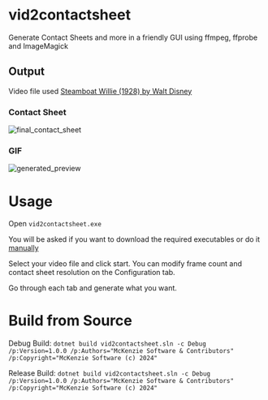 # vid2contactsheet
Generate Contact Sheets and more in a friendly GUI using ffmpeg, ffprobe and ImageMagick

## Output
Video file used [Steamboat Willie (1928) by Walt Disney](https://commons.wikimedia.org/wiki/File:Steamboat_Willie_(1928)_by_Walt_Disney.webm)

### Contact Sheet
![final_contact_sheet](https://github.com/user-attachments/assets/37635195-c1be-4aab-b14f-0a64535e10ec)

### GIF
![generated_preview](https://github.com/user-attachments/assets/98171984-09ac-4d4b-a820-38255049bfa1)

# Usage
Open `vid2contactsheet.exe` 

You will be asked if you want to download the required executables or do it [manually]()

Select your video file and click start.  You can modify frame count and contact sheet resolution on the Configuration tab.

Go through each tab and generate what you want.

# Build from Source

Debug Build:
`dotnet build vid2contactsheet.sln -c Debug /p:Version=1.0.0 /p:Authors="McKenzie Software & Contributors" /p:Copyright="McKenzie Software (c) 2024"`

Release Build:
`dotnet build vid2contactsheet.sln -c Debug /p:Version=1.0.0 /p:Authors="McKenzie Software & Contributors" /p:Copyright="McKenzie Software (c) 2024"`